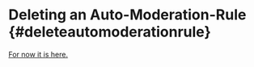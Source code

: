 Deleting an Auto-Moderation-Rule {#deleteautomoderationrule}
============
[For now it is here.](https://github.com/RealTimeChris/DiscordCoreAPI/blob/main/source/auto_moderation_entities.cpp#l99)